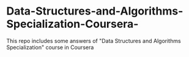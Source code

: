 # Data-Structures-and-Algorithms-Specialization-Coursera-
This repo includes some answers of "Data Structures and Algorithms Specialization" course in Coursera

